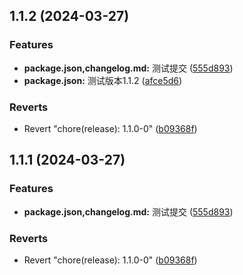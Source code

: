 ## 1.1.2 (2024-03-27)


### Features

* **package.json,changelog.md:** 测试提交 ([555d893](https://github.com/TuoYingtao/springcloud-config/commit/555d893bda4a31a9855d5ea37baa5b7015e7605a))
* **package.json:** 测试版本1.1.2 ([afce5d6](https://github.com/TuoYingtao/springcloud-config/commit/afce5d6a3eea3feb2f4d936fa6e299439ea039ca))


### Reverts

* Revert "chore(release): 1.1.0-0" ([b09368f](https://github.com/TuoYingtao/springcloud-config/commit/b09368f5b2cf1ce6250834271e6fd9ad6a095728))



## 1.1.1 (2024-03-27)

### Features

- **package.json,changelog.md:** 测试提交 ([555d893](https://github.com/TuoYingtao/springcloud-config/commit/555d893bda4a31a9855d5ea37baa5b7015e7605a))

### Reverts

- Revert "chore(release): 1.1.0-0" ([b09368f](https://github.com/TuoYingtao/springcloud-config/commit/b09368f5b2cf1ce6250834271e6fd9ad6a095728))
